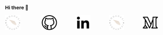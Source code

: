 ### Hi there 👋

<div style="display:flex; justify-content: space-between;">
	<a href="https://user.ceng.metu.edu.tr/~e2633741/assets/files/%C4%B0sa%20Adahan%20%C3%9Cnal%20CV.pdf" style="width:50px; padding-right:10px"><img src="imgs/kodadasi.png" alt="Curriculum Vitae"></a>
	<a href="https://github.com/kodadasiofficial" style="width:50px;"><img src="imgs/github.png" alt="GitHub"></a>
	<a href="https://www.linkedin.com/in/isaadahanunal" style="width:50px;"><img src="imgs/linkedin.png" alt="LinkedIn"></a>
  <a href="https://user.ceng.metu.edu.tr/~e2633741/" style="width:50px;"><img src="imgs/kodadasi.png" alt="Website"></a>
  <a href="https://medium.com/@isaadahanunal" style="width:50px;"><img src="imgs/medium.png" alt="Blog"></a>

</div>
<!--
**kodadasiofficial/kodadasiofficial** is a ✨ _special_ ✨ repository because its `README.md` (this file) appears on your GitHub profile.

Here are some ideas to get you started:

- 🔭 I’m currently working on ...
- 🌱 I’m currently learning ...
- 👯 I’m looking to collaborate on ...
- 🤔 I’m looking for help with ...
- 💬 Ask me about ...
- 📫 How to reach me: ...
- 😄 Pronouns: ...
- ⚡ Fun fact: ...
-->
